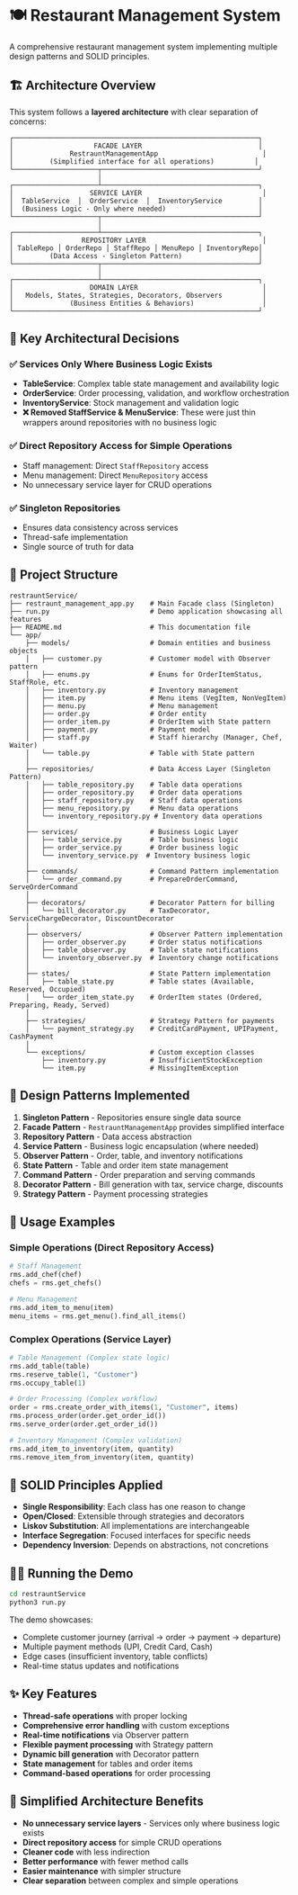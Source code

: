 # 🍽️ Restaurant Management System

A comprehensive restaurant management system implementing multiple design patterns and SOLID principles.

## 🏗️ Architecture Overview

This system follows a **layered architecture** with clear separation of concerns:

```
┌─────────────────────────────────────────────────────────────┐
│                    FACADE LAYER                             │
│              RestrauntManagementApp                          │
│         (Simplified interface for all operations)          │
└─────────────────────┬───────────────────────────────────────┘
                      │
┌─────────────────────┴───────────────────────────────────────┐
│                   SERVICE LAYER                              │
│  TableService  │  OrderService  │  InventoryService         │
│  (Business Logic - Only where needed)                       │
└─────────────────────┬───────────────────────────────────────┘
                      │
┌─────────────────────┴───────────────────────────────────────┐
│                 REPOSITORY LAYER                             │
│ TableRepo │ OrderRepo │ StaffRepo │ MenuRepo │ InventoryRepo│
│         (Data Access - Singleton Pattern)                   │
└─────────────────────┬───────────────────────────────────────┘
                      │
┌─────────────────────┴───────────────────────────────────────┐
│                   DOMAIN LAYER                               │
│   Models, States, Strategies, Decorators, Observers          │
│              (Business Entities & Behaviors)                 │
└─────────────────────────────────────────────────────────────┘
```

## 🎯 Key Architectural Decisions

### ✅ **Services Only Where Business Logic Exists**

- **TableService**: Complex table state management and availability logic
- **OrderService**: Order processing, validation, and workflow orchestration
- **InventoryService**: Stock management and validation logic
- **❌ Removed StaffService & MenuService**: These were just thin wrappers around repositories with no business logic

### ✅ **Direct Repository Access for Simple Operations**

- Staff management: Direct `StaffRepository` access
- Menu management: Direct `MenuRepository` access
- No unnecessary service layer for CRUD operations

### ✅ **Singleton Repositories**

- Ensures data consistency across services
- Thread-safe implementation
- Single source of truth for data

## 📁 Project Structure

```
restrauntService/
├── restraunt_management_app.py    # Main Facade class (Singleton)
├── run.py                         # Demo application showcasing all features
├── README.md                      # This documentation file
└── app/
    ├── models/                    # Domain entities and business objects
    │   ├── customer.py            # Customer model with Observer pattern
    │   ├── enums.py               # Enums for OrderItemStatus, StaffRole, etc.
    │   ├── inventory.py           # Inventory management
    │   ├── item.py                # Menu items (VegItem, NonVegItem)
    │   ├── menu.py                # Menu management
    │   ├── order.py               # Order entity
    │   ├── order_item.py          # OrderItem with State pattern
    │   ├── payment.py             # Payment model
    │   ├── staff.py               # Staff hierarchy (Manager, Chef, Waiter)
    │   └── table.py               # Table with State pattern
    │
    ├── repositories/              # Data Access Layer (Singleton Pattern)
    │   ├── table_repository.py    # Table data operations
    │   ├── order_repository.py    # Order data operations
    │   ├── staff_repository.py    # Staff data operations
    │   ├── menu_repository.py     # Menu data operations
    │   └── inventory_repository.py # Inventory data operations
    │
    ├── services/                  # Business Logic Layer
    │   ├── table_service.py       # Table business logic
    │   ├── order_service.py       # Order business logic
    │   └── inventory_service.py  # Inventory business logic
    │
    ├── commands/                  # Command Pattern implementation
    │   └── order_command.py       # PrepareOrderCommand, ServeOrderCommand
    │
    ├── decorators/                # Decorator Pattern for billing
    │   └── bill_decorator.py      # TaxDecorator, ServiceChargeDecorator, DiscountDecorator
    │
    ├── observers/                 # Observer Pattern implementation
    │   ├── order_observer.py      # Order status notifications
    │   ├── table_observer.py      # Table state notifications
    │   └── inventory_observer.py  # Inventory change notifications
    │
    ├── states/                    # State Pattern implementation
    │   ├── table_state.py         # Table states (Available, Reserved, Occupied)
    │   └── order_item_state.py    # OrderItem states (Ordered, Preparing, Ready, Served)
    │
    ├── strategies/                # Strategy Pattern for payments
    │   └── payment_strategy.py    # CreditCardPayment, UPIPayment, CashPayment
    │
    └── exceptions/                # Custom exception classes
        ├── inventory.py           # InsufficientStockException
        └── item.py                # MissingItemException
```

## 🎨 Design Patterns Implemented

1. **Singleton Pattern** - Repositories ensure single data source
2. **Facade Pattern** - `RestrauntManagementApp` provides simplified interface
3. **Repository Pattern** - Data access abstraction
4. **Service Pattern** - Business logic encapsulation (where needed)
5. **Observer Pattern** - Order, table, and inventory notifications
6. **State Pattern** - Table and order item state management
7. **Command Pattern** - Order preparation and serving commands
8. **Decorator Pattern** - Bill generation with tax, service charge, discounts
9. **Strategy Pattern** - Payment processing strategies

## 🚀 Usage Examples

### Simple Operations (Direct Repository Access)

```python
# Staff Management
rms.add_chef(chef)
chefs = rms.get_chefs()

# Menu Management
rms.add_item_to_menu(item)
menu_items = rms.get_menu().find_all_items()
```

### Complex Operations (Service Layer)

```python
# Table Management (Complex state logic)
rms.add_table(table)
rms.reserve_table(1, "Customer")
rms.occupy_table(1)

# Order Processing (Complex workflow)
order = rms.create_order_with_items(1, "Customer", items)
rms.process_order(order.get_order_id())
rms.serve_order(order.get_order_id())

# Inventory Management (Complex validation)
rms.add_item_to_inventory(item, quantity)
rms.remove_item_from_inventory(item, quantity)
```

## 🎯 SOLID Principles Applied

- **Single Responsibility**: Each class has one reason to change
- **Open/Closed**: Extensible through strategies and decorators
- **Liskov Substitution**: All implementations are interchangeable
- **Interface Segregation**: Focused interfaces for specific needs
- **Dependency Inversion**: Depends on abstractions, not concretions

## 🏃‍♂️ Running the Demo

```bash
cd restrauntService
python3 run.py
```

The demo showcases:

- Complete customer journey (arrival → order → payment → departure)
- Multiple payment methods (UPI, Credit Card, Cash)
- Edge cases (insufficient inventory, table conflicts)
- Real-time status updates and notifications

## ✨ Key Features

- **Thread-safe operations** with proper locking
- **Comprehensive error handling** with custom exceptions
- **Real-time notifications** via Observer pattern
- **Flexible payment processing** with Strategy pattern
- **Dynamic bill generation** with Decorator pattern
- **State management** for tables and order items
- **Command-based operations** for order processing

## 🎉 Simplified Architecture Benefits

- **No unnecessary service layers** - Services only where business logic exists
- **Direct repository access** for simple CRUD operations
- **Cleaner code** with less indirection
- **Better performance** with fewer method calls
- **Easier maintenance** with simpler structure
- **Clear separation** between complex and simple operations
